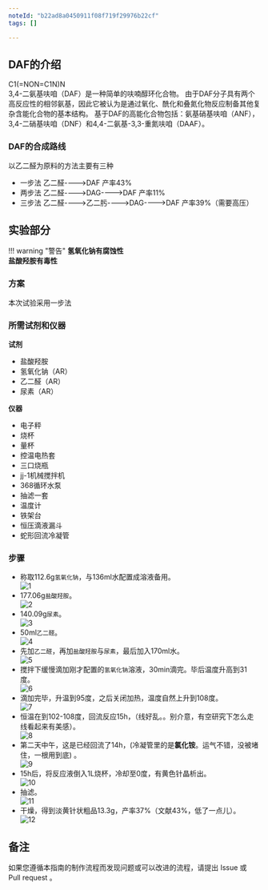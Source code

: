 ```yaml
---
noteId: "b22ad8a0450911f08f719f29976b22cf"
tags: []

---
```


## DAF的介绍

<div class="smiles">C1(=NON=C1N)N</div>
3,4-二氨基呋咱（DAF）是一种简单的呋喃醇环化合物。  
由于DAF分子具有两个高反应性的相邻氨基，因此它被认为是通过氧化、酰化和叠氮化物反应制备其他复杂含能化合物的基本结构。  
基于DAF的高能化合物包括：氨基硝基呋咱（ANF），3,4-二硝基呋咱（DNF）和4,4-二氨基-3,3-重氮呋咱（DAAF）。

### DAF的合成路线

以乙二醛为原料的方法主要有三种  

* 一步法 乙二醛---->DAF 产率43%
* 两步法 乙二醛---->DAG---->DAF 产率11%
* 三步法 乙二醛---->乙二肟---->DAG---->DAF 产率39%（需要高压）

## 实验部分

!!! warning "警告" 
    **氢氧化钠有腐蚀性**  
    **盐酸羟胺有毒性**

### 方案

本次试验采用一步法

### 所需试剂和仪器

**试剂** 

* 盐酸羟胺
* 氢氧化钠（AR）
* 乙二醛（AR）
* 尿素（AR）

**仪器**

* 电子秤
* 烧杯
* 量杯
* 控温电热套
* 三口烧瓶
* jj-1机械搅拌机
* 368循环水泵
* 抽滤一套
* 温度计
* 铁架台
* 恒压滴液漏斗
* 蛇形回流冷凝管

### 步骤

* 称取112.6g`氢氧化钠`，与136ml水配置成溶液备用。  
![1](1.png)  
* 177.06g`盐酸羟胺`。  
![2](2.png)  
* 140.09g`尿素`。  
![3](3.png)  
* 50ml`乙二醛`。  
![4](4.png)  
* 先加`乙二醛`，再加`盐酸羟胺`与`尿素`，最后加入170ml水。  
![5](5.png)  
* 搅拌下缓慢滴加刚才配置的`氢氧化钠`溶液，30min滴完。毕后温度升高到31度。  
![6](6.png)  
* 滴加完毕，升温到95度，之后关闭加热，温度自然上升到108度。  
![7](7.png)  
* 恒温在到102-108度，回流反应15h，（线好乱。。别介意，有空研究下怎么走线看起来有美感）。  
![8](8.png)  
* 第二天中午，这是已经回流了14h，(冷凝管里的是**氯化铵**。运气不错，没被堵住，一根用到底) 。  
![9](9.png)  
* 15h后，将反应液倒入1L烧杯，冷却至0度，有黄色针晶析出。  
![10](10.png)  
* 抽滤。  
![11](11.png)  
* 干燥，得到淡黄针状粗品13.3g，产率37%（文献43%，低了一点儿）。  
![12](12.png)  

## 备注

如果您遵循本指南的制作流程而发现问题或可以改进的流程，请提出 Issue 或 Pull request 。